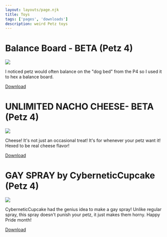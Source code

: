 ```yaml
---
layout: layouts/page.njk
title: Toys
tags: ['pages', 'downloads']
description: weird Petz toys
---
```


# Balance Board - BETA (Petz 4)
![](https://cdn.glitch.com/e8c48446-7221-44a1-aabd-d809cd1d1e34%2FCleanShot%202021-06-22%20at%2021.55.07.gif?v=1624510964980)

I noticed petz would often balance on the "dog bed" from the P4 so I used it to hex a balance board.

[Download](https://cdn.glitch.com/e8c48446-7221-44a1-aabd-d809cd1d1e34%2Fbalance%20board.zip?v=1628548584407)


# UNLIMITED NACHO CHEESE- BETA (Petz 4)
![](https://cdn.glitch.com/e8c48446-7221-44a1-aabd-d809cd1d1e34%2FCleanShot%202021-06-26%20at%2023.07.04.gif?v=1624767431000)

Cheese! It's not just an occasional treat! It's for whenever your petz want it! Hexed to be real cheese flavor!

[Download](https://cdn.glitch.com/e8c48446-7221-44a1-aabd-d809cd1d1e34%2Fnacho.zip?v=1628548626218)



# GAY SPRAY by CyberneticCupcake (Petz 4)
![](https://cdn.glitch.com/e8c48446-7221-44a1-aabd-d809cd1d1e34%2FCleanShot%202021-06-26%20at%2023.12.50.gif?v=1624767596256)

CyberneticCupcake had the genius idea to make a gay spray! Unlike regular spray, this spray doesn't punish your petz, it just makes them horny. Happy Pride month!

[Download](https://cdn.glitch.com/e8c48446-7221-44a1-aabd-d809cd1d1e34%2Fgay%20spray.zip?v=1628548611108)
